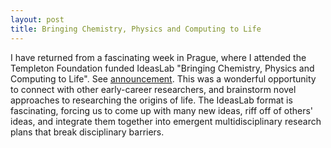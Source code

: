 ```yaml
---
layout: post
title: Bringing Chemistry, Physics and Computing to Life
---
```


I have returned from a fascinating week in Prague, where I attended the Templeton Foundation funded IdeasLab 
"Bringing Chemistry, Physics and Computing to Life". See [announcement](https://templetonideaslab.umbc.edu). This was
a wonderful opportunity to connect with other early-career researchers, and brainstorm novel approaches to researching 
the origins of life. The IdeasLab format is fascinating, forcing us to come up with many new ideas, riff off of others' 
ideas, and integrate them together into emergent multidisciplinary research plans that break disciplinary barriers.